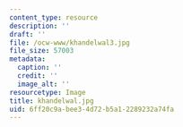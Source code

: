 ```yaml
---
content_type: resource
description: ''
draft: ''
file: /ocw-www/khandelwal3.jpg
file_size: 57003
metadata:
  caption: ''
  credit: ''
  image_alt: ''
resourcetype: Image
title: khandelwal.jpg
uid: 6ff20c9a-bee3-4d72-b5a1-2289232a74fa
---
```


